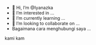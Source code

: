 - 👋 Hi, I’m @Iyanazka
- 👀 I’m interested in ...
- 🌱 I’m currently learning ...
- 💞️ I’m looking to collaborate on ...
- Bagaimana cara menghubungi saya ...
<!---
Iyanazka/Iyanazka is a ✨ special ✨ repository because its `README.md` (this file) appears on your GitHub profile.
You can click the Preview link to take a look at your changes.
--->
kami
kam
